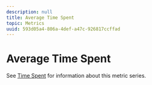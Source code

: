 ```yaml
---
description: null
title: Average Time Spent
topic: Metrics
uuid: 593d05a4-806a-4def-a47c-926817ccffad
---
```


# Average Time Spent

See [Time Spent](/help/components/c-variables/c-metrics/metrics-time-spent.md) for information about this metric series.
